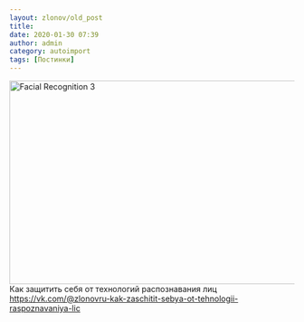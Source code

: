 ```yaml
---
layout: zlonov/old_post
title: 
date: 2020-01-30 07:39
author: admin
category: autoimport
tags: [Постинки]
---
```

<img src="/assets/uploads/Facial-Recognition-3.png" alt="Facial Recognition 3" title="Facial-Recognition-3.png" border="0" width="600" height="360" />Как защитить себя от технологий распознавания лиц <a href="https://vk.com/@zlonovru-kak-zaschitit-sebya-ot-tehnologii-raspoznavaniya-lic">https://vk.com/@zlonovru-kak-zaschitit-sebya-ot-tehnologii-raspoznavaniya-lic</a>

